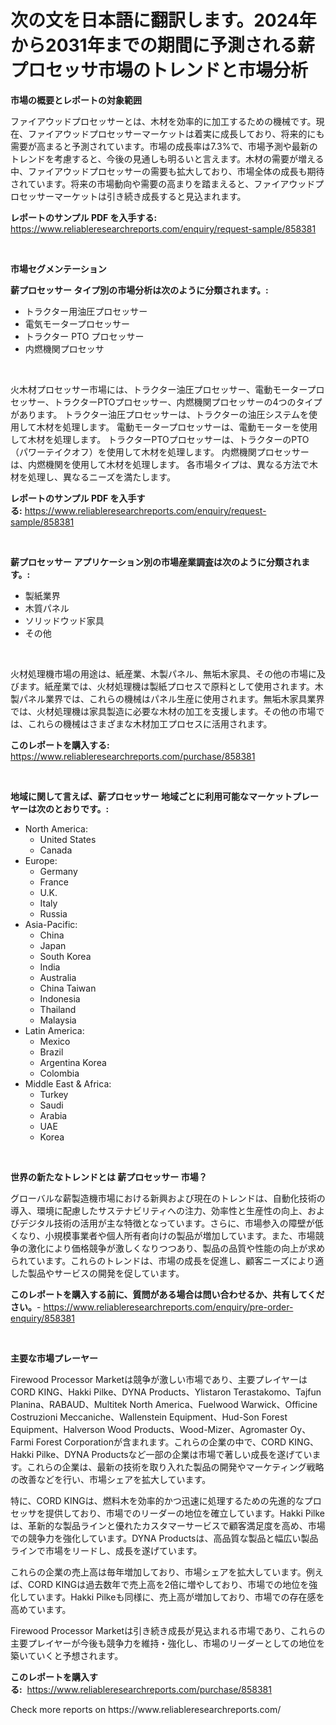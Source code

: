 <p><h1>次の文を日本語に翻訳します。2024年から2031年までの期間に予測される薪プロセッサ市場のトレンドと市場分析</h1></p><p><strong>市場の概要とレポートの対象範囲</strong></p>
<p><p>ファイアウッドプロセッサーとは、木材を効率的に加工するための機械です。現在、ファイアウッドプロセッサーマーケットは着実に成長しており、将来的にも需要が高まると予測されています。市場の成長率は7.3%で、市場予測や最新のトレンドを考慮すると、今後の見通しも明るいと言えます。木材の需要が増える中、ファイアウッドプロセッサーの需要も拡大しており、市場全体の成長も期待されています。将来の市場動向や需要の高まりを踏まえると、ファイアウッドプロセッサーマーケットは引き続き成長すると見込まれます。</p></p>
<p><strong>レポートのサンプル PDF を入手する:</strong> <a href="https://www.reliableresearchreports.com/enquiry/request-sample/858381">https://www.reliableresearchreports.com/enquiry/request-sample/858381</a></p>
<p>&nbsp;</p>
<p><strong>市場セグメンテーション</strong></p>
<p><strong>薪プロセッサー タイプ別の市場分析は次のように分類されます。:</strong></p>
<p><ul><li>トラクター用油圧プロセッサー</li><li>電気モータープロセッサー</li><li>トラクター PTO プロセッサー</li><li>内燃機関プロセッサ</li></ul></p>
<p>&nbsp;</p>
<p><p>火木材プロセッサー市場には、トラクター油圧プロセッサー、電動モータープロセッサー、トラクターPTOプロセッサー、内燃機関プロセッサーの4つのタイプがあります。 トラクター油圧プロセッサーは、トラクターの油圧システムを使用して木材を処理します。 電動モータープロセッサーは、電動モーターを使用して木材を処理します。 トラクターPTOプロセッサーは、トラクターのPTO（パワーテイクオフ）を使用して木材を処理します。 内燃機関プロセッサーは、内燃機関を使用して木材を処理します。 各市場タイプは、異なる方法で木材を処理し、異なるニーズを満たします。</p></p>
<p><strong>レポートのサンプル PDF を入手する:</strong>&nbsp;<a href="https://www.reliableresearchreports.com/enquiry/request-sample/858381">https://www.reliableresearchreports.com/enquiry/request-sample/858381</a></p>
<p>&nbsp;</p>
<p><strong> 薪プロセッサー アプリケーション別の市場産業調査は次のように分類されます。:</strong></p>
<p><ul><li>製紙業界</li><li>木質パネル</li><li>ソリッドウッド家具</li><li>その他</li></ul></p>
<p>&nbsp;</p>
<p><p>火材処理機市場の用途は、紙産業、木製パネル、無垢木家具、その他の市場に及びます。紙産業では、火材処理機は製紙プロセスで原料として使用されます。木製パネル業界では、これらの機械はパネル生産に使用されます。無垢木家具業界では、火材処理機は家具製造に必要な木材の加工を支援します。その他の市場では、これらの機械はさまざまな木材加工プロセスに活用されます。</p></p>
<p><strong>このレポートを購入する:</strong>&nbsp; <a href="https://www.reliableresearchreports.com/purchase/858381">https://www.reliableresearchreports.com/purchase/858381</a></p>
<p>&nbsp;</p>
<p><strong>地域に関して言えば、薪プロセッサー 地域ごとに利用可能なマーケットプレーヤーは次のとおりです。:</strong></p>
<p><ul>
    <li>
        North America:
        <ul>
            <li>United States</li>
            <li>Canada</li>
        </ul>
    </li>
    <li>
        Europe:
        <ul>
            <li>Germany</li>
            <li>France</li>
            <li>U.K.</li>
            <li>Italy</li>
            <li>Russia</li>
        </ul>
    </li>
    <li>
        Asia-Pacific:
        <ul>
            <li>China</li>
            <li>Japan</li>
            <li>South Korea</li>
            <li>India</li>
            <li>Australia</li>
            <li>China Taiwan</li>
            <li>Indonesia</li>
            <li>Thailand</li>
            <li>Malaysia</li>
        </ul>
    </li>
    <li>
        Latin America:
        <ul>
            <li>Mexico</li>
            <li>Brazil</li>
            <li>Argentina Korea</li>
            <li>Colombia</li>
        </ul>
    </li>
    <li>
        Middle East & Africa:
        <ul>
            <li>Turkey</li>
            <li>Saudi</li>
            <li>Arabia</li>
            <li>UAE</li>
            <li>Korea</li>
        </ul>
    </li>
    </ul></p>
<p>&nbsp;</p>
<p><strong>世界の新たなトレンドとは 薪プロセッサー 市場？</strong></p>
<p><p>グローバルな薪製造機市場における新興および現在のトレンドは、自動化技術の導入、環境に配慮したサステナビリティへの注力、効率性と生産性の向上、およびデジタル技術の活用が主な特徴となっています。さらに、市場参入の障壁が低くなり、小規模事業者や個人所有者向けの製品が増加しています。また、市場競争の激化により価格競争が激しくなりつつあり、製品の品質や性能の向上が求められています。これらのトレンドは、市場の成長を促進し、顧客ニーズにより適した製品やサービスの開発を促しています。</p></p>
<p><strong>このレポートを購入する前に、質問がある場合は問い合わせるか、共有してください。</strong>- <a href="https://www.reliableresearchreports.com/enquiry/pre-order-enquiry/858381">https://www.reliableresearchreports.com/enquiry/pre-order-enquiry/858381</a></p>
<p>&nbsp;</p>
<p><strong>主要な市場プレーヤー</strong></p>
<p><p>Firewood Processor Marketは競争が激しい市場であり、主要プレイヤーはCORD KING、Hakki Pilke、DYNA Products、Ylistaron Terastakomo、Tajfun Planina、RABAUD、Multitek North America、Fuelwood Warwick、Officine Costruzioni Meccaniche、Wallenstein Equipment、Hud-Son Forest Equipment、Halverson Wood Products、Wood-Mizer、Agromaster Oy、Farmi Forest Corporationが含まれます。これらの企業の中で、CORD KING、Hakki Pilke、DYNA Productsなど一部の企業は市場で著しい成長を遂げています。これらの企業は、最新の技術を取り入れた製品の開発やマーケティング戦略の改善などを行い、市場シェアを拡大しています。</p><p>特に、CORD KINGは、燃料木を効率的かつ迅速に処理するための先進的なプロセッサを提供しており、市場でのリーダーの地位を確立しています。Hakki Pilkeは、革新的な製品ラインと優れたカスタマーサービスで顧客満足度を高め、市場での競争力を強化しています。DYNA Productsは、高品質な製品と幅広い製品ラインで市場をリードし、成長を遂げています。</p><p>これらの企業の売上高は毎年増加しており、市場シェアを拡大しています。例えば、CORD KINGは過去数年で売上高を2倍に増やしており、市場での地位を強化しています。Hakki Pilkeも同様に、売上高が増加しており、市場での存在感を高めています。</p><p>Firewood Processor Marketは引き続き成長が見込まれる市場であり、これらの主要プレイヤーが今後も競争力を維持・強化し、市場のリーダーとしての地位を築いていくと予想されます。</p></p>
<p><strong>このレポートを購入する:</strong>&nbsp;&nbsp;<a href="https://www.reliableresearchreports.com/purchase/858381">https://www.reliableresearchreports.com/purchase/858381</a></p>
<p>Check more reports on https://www.reliableresearchreports.com/</p>